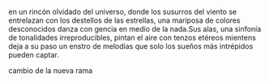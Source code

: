 en un rincón olvidado del universo, 
donde los susurros del viento se entrelazan con los destellos de las estrellas,
una mariposa de colores desconocidos danza con gencia en medio de la nada.Sus alas, 
una sinfonía de tonalidades irreproducibles, 
pintan el aire con tenzos etéreos mientens deja a su paso un enstro de melodías
que solo los sueños más intrépidos pueden captar.

cambio de la nueva rama